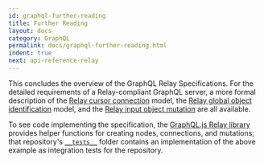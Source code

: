 ```yaml
---
id: graphql-further-reading
title: Further Reading
layout: docs
category: GraphQL
permalink: docs/graphql-further-reading.html
indent: true
next: api-reference-relay
---
```


This concludes the overview of the GraphQL Relay Specifications. For the
detailed requirements of a Relay-compliant GraphQL server, a more formal
description of the [Relay cursor connection](../graphql/connections.htm) model,
the [Relay global object identification](../graphql/objectidentification.htm)
model, and the [Relay input object mutation](../graphql/mutations.htm) are all
available.

To see code implementing the specification, the
[GraphQL.js Relay library](https://github.com/graphql/graphql-relay-js) provides
helper functions for creating nodes, connections, and mutations; that
repository's [`__tests__`](https://github.com/graphql/graphql-relay-js/tree/master/src/__tests__)
folder contains an implementation of the above example as integration tests for
the repository.
